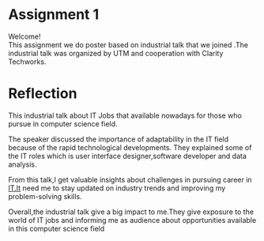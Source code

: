 <!DOCTYPE html>
<html>


<body class="stackedit">
  <div class="stackedit__html"><h1 id="assignment-1">Assignment 1</h1>
<p>Welcome!<br>
This assignment we do poster based on industrial talk that we joined .The industrial talk was organized by UTM and cooperation with Clarity Techworks.</p>
<h1 id="reflection">Reflection</h1>
<p>This industrial talk about IT Jobs that available nowadays for those who pursue in computer science field.</p>
<p>The speaker discussed the importance of adaptability in the IT field because of the rapid technological developments. They explained some of the IT roles which is user interface designer,software developer and data analysis.</p>
<p>From this talk,I get valuable insights about challenges in pursuing career in <a href="http://IT.It">IT.It</a> need me to stay updated on industry trends and improving my problem-solving skills.</p>
<p>Overall,the industrial talk give a big impact to me.They give exposure to the world of IT jobs and informing me as audience about opportunities available in this computer science field</p>
</div>
</body>

</html>

